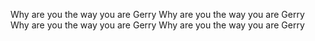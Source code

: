 Why are you the way you are Gerry
Why are you the way you are Gerry
Why are you the way you are Gerry
Why are you the way you are Gerry
